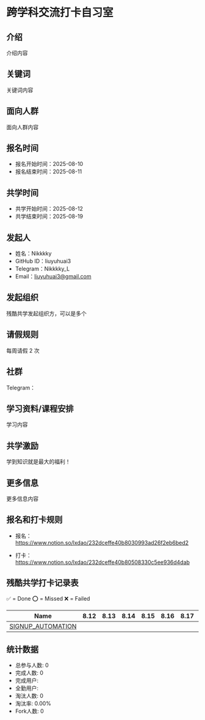 # 跨学科交流打卡自习室

## 介绍

介绍内容

## 关键词

关键词内容

## 面向人群

面向人群内容

## 报名时间

- 报名开始时间：2025-08-10
- 报名结束时间：2025-08-11

## 共学时间

- 共学开始时间：2025-08-12
- 共学结束时间：2025-08-19

## 发起人

- 姓名：Nikkkky
- GitHub ID：liuyuhuai3
- Telegram：Nikkkky_L
- Email：liuyuhuai3@gmail.com

## 发起组织

残酷共学发起组织方，可以是多个

## 请假规则

每周请假 2 次

## 社群

Telegram：

## 学习资料/课程安排

学习内容

## 共学激励

学到知识就是最大的福利！

## 更多信息

更多信息内容

## 报名和打卡规则

- 报名：https://www.notion.so/lxdao/232dceffe40b8030993ad26f2eb6bed2

- 打卡：https://www.notion.so/lxdao/232dceffe40b80508330c5ee936d4dab

## 残酷共学打卡记录表

✅ = Done ⭕️ = Missed ❌ = Failed

<!-- START_COMMIT_TABLE -->
| Name | 8.12 | 8.13 | 8.14 | 8.15 | 8.16 | 8.17 | 8.18 | 8.19 |
| ------------- | ---- | ---- | ---- | ---- | ---- | ---- | ---- | ---- |
| [SIGNUP_AUTOMATION](https://github.com/IntensiveCoLearning/CrossLab/blob/main/SIGNUP_AUTOMATION.md) | | | | | | | | |
<!-- END_COMMIT_TABLE -->



<!-- STATISTICALDATA_START -->
## 统计数据

- 总参与人数: 0
- 完成人数: 0
- 完成用户: 
- 全勤用户: 
- 淘汰人数: 0
- 淘汰率: 0.00%
- Fork人数: 0
<!-- STATISTICALDATA_END -->
